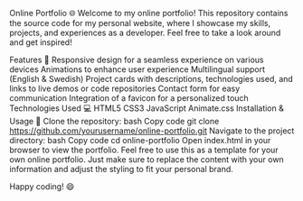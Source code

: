 Online Portfolio 🌐
Welcome to my online portfolio! This repository contains the source code for my personal website, where I showcase my skills, projects, and experiences as a developer. Feel free to take a look around and get inspired!

Features 🚀
Responsive design for a seamless experience on various devices
Animations to enhance user experience
Multilingual support (English & Swedish)
Project cards with descriptions, technologies used, and links to live demos or code repositories
Contact form for easy communication
Integration of a favicon for a personalized touch
Technologies Used 💻
HTML5
CSS3
JavaScript
Animate.css
Installation & Usage 🔧
Clone the repository:
bash
Copy code
git clone https://github.com/yourusername/online-portfolio.git
Navigate to the project directory:
bash
Copy code
cd online-portfolio
Open index.html in your browser to view the portfolio.
Feel free to use this as a template for your own online portfolio. Just make sure to replace the content with your own information and adjust the styling to fit your personal brand.

Happy coding! 😄
